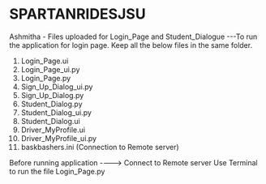 # SPARTANRIDESJSU

Ashmitha - Files uploaded for Login_Page and Student_Dialogue
---To run the application for login page. Keep all the below files in the same folder.
    
1. Login_Page.ui
2. Login_Page_ui.py
3. Login_Page.py
4. Sign_Up_Dialog_ui.py
5. Sign_Up_Dialog.py
6. Student_Dialog.py
7. Student_Dialog_ui.py
8. Student_Dialog.ui
9. Driver_MyProfile.ui
10. Driver_MyProfile_ui.py
11. baskbashers.ini (Connection to Remote server)

Before running application ----> Connect to Remote server
    Use Terminal to run the file Login_Page.py

